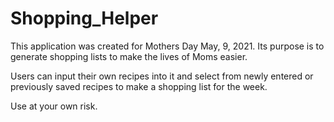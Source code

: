 # Shopping_Helper
This application was created for Mothers Day May, 9, 2021.
Its purpose is to generate shopping lists to make the lives of Moms easier.

Users can input their own recipes into it and select from newly entered or
previously saved recipes to make a shopping list for the week.

Use at your own risk.
